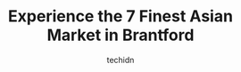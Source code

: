 ---
layout: ampstory
image: https://i0.wp.com/www.auto.or.id/wp-content/uploads/2023/06/freshco-market-icomm-0-brantford-1686327429.jpeg?resize=640,853
author: techidn
featured: false
description: Brantford, Ontario, Canada is a haven for Asian Market enthusiasts, boasting an impressive array of 7 top-notch establishments. Whether youre a seasoned connoisseur or simply curious to exp
title: Experience the 7 Finest Asian Market in Brantford
cover:
   title: Experience the 7 Finest Asian Market in Brantford
   subtitle: AUTO.OR.ID
   background: https://www.auto.or.id/wp-content/uploads/2023/06/freshco-market-icomm-0-brantford-1686327429.jpeg

pages: 
 - layout: thirds
   top: <h1>#1 FreshCo Market & Icomm</h1>
   bottom: "<p>This freshco decreasing its quality day by day. I just bought straw-berries 2 days ago and see its condition, even it was in freezer all the time. I am their customer fro</p>"
   background: https://www.auto.or.id/wp-content/uploads/2023/06/freshco-market-icomm-1-brantford-1686327430.jpeg
   backgroundblur: true
 - layout: thirds
   top: <h1>#2 New City Supermarket</h1>
   bottom: "<p>236 King St E, Kitchener, ON N2G 2L1, Canada</p>"
   background: https://www.auto.or.id/wp-content/uploads/2023/06/freshco-market-icomm-2-brantford-1686327431.jpeg
   cta:
      link: https://www.auto.or.id/experience-the-7-finest-asian-market-in-brantford/
      text: Experience the 7 Finest Asian Market in Brantford
 - layout: thirds
   top: <h1>#3 Brant Food Centre</h1>
   bottom: "<p>94 Grey St, Brantford, ON N3T 2T5, Canada</p>"
   background: https://images.unsplash.com/photo-1623261788328-cf730e9f2667?ixlib=rb-4.0.3&ixid=MnwxMjA3fDB8MHxwaG90by1wYWdlfHx8fGVufDB8fHx8&auto=format&fit=crop&w=640&h=853&q=80
   cta:
      link: https://www.auto.or.id/experience-the-7-finest-asian-market-in-brantford/
      text: Experience the 7 Finest Asian Market in Brantford
 - layout: thirds
   top: <h1>#4 Tan Thanh Supermarket</h1>
   bottom: "<p>115 Park St N, Hamilton, ON L8R 2N2, Canada</p>"
   background: https://images.unsplash.com/photo-1619844175408-c05947985e2d?ixlib=rb-4.0.3&ixid=MnwxMjA3fDB8MHxwaG90by1wYWdlfHx8fGVufDB8fHx8&auto=format&fit=crop&w=640&h=853&q=80
   cta:
      link: https://www.auto.or.id/experience-the-7-finest-asian-market-in-brantford/
      text: Experience the 7 Finest Asian Market in Brantford
 - layout: thirds
   top: <h1>#5 Best Asian Grocers</h1>
   bottom: "<p>500 Can-Amera Pkwy, Cambridge, ON N1T 2H2, Canada</p>"
   background: https://images.unsplash.com/photo-1594420307680-4e404e105d86?ixlib=rb-4.0.3&ixid=MnwxMjA3fDB8MHxwaG90by1wYWdlfHx8fGVufDB8fHx8&auto=format&fit=crop&w=640&h=853&q=80
   cta:
      link: https://www.auto.or.id/experience-the-7-finest-asian-market-in-brantford/
      text: Experience the 7 Finest Asian Market in Brantford
 - layout: thirds
   top: <h1>#6 Oriental Restaurant</h1>
   bottom: "<p>162 Market St, Brantford, ON N3T 3A5, Canada</p>"
   background: https://images.unsplash.com/photo-1637160967945-6d1ee20d67c9?ixlib=rb-4.0.3&ixid=MnwxMjA3fDB8MHxwaG90by1wYWdlfHx8fGVufDB8fHx8&auto=format&fit=crop&w=640&h=853&q=80
   cta:
      link: https://www.auto.or.id/experience-the-7-finest-asian-market-in-brantford/
      text: Experience the 7 Finest Asian Market in Brantford
 - layout: thirds
   top: <h1>#7 Jumbo Dragon Chinese Restaurant</h1>
   bottom: "<p>50 Market St S f5, Brantford, ON N3S 2X5, Canada</p>"
   background: https://images.unsplash.com/photo-1608506876688-ab805ee6c2c6?ixlib=rb-4.0.3&ixid=MnwxMjA3fDB8MHxwaG90by1wYWdlfHx8fGVufDB8fHx8&auto=format&fit=crop&w=640&h=853&q=80
   cta:
      link: https://www.auto.or.id/experience-the-7-finest-asian-market-in-brantford/
      text: Experience the 7 Finest Asian Market in Brantford
 - layout: thirds
   middle: Continue reading...
   background: https://images.unsplash.com/photo-1610475426780-97170243d2c7?ixlib=rb-4.0.3&ixid=MnwxMjA3fDB8MHxwaG90by1wYWdlfHx8fGVufDB8fHx8&auto=format&fit=crop&w=640&h=853&q=80
   cta:
      link: https://www.auto.or.id/experience-the-7-finest-asian-market-in-brantford/
      text: Experience the 7 Finest Asian Market in Brantford

---